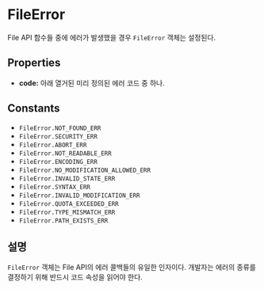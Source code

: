 FileError
========

File API 함수들 중에 에러가 발생했을 경우 `FileError` 객체는 설정된다. 

Properties
----------

- __code:__ 아래 열거된 미리 정의된 에러 코드 중 하나.

Constants
---------

- `FileError.NOT_FOUND_ERR`
- `FileError.SECURITY_ERR`
- `FileError.ABORT_ERR`
- `FileError.NOT_READABLE_ERR`
- `FileError.ENCODING_ERR`
- `FileError.NO_MODIFICATION_ALLOWED_ERR`
- `FileError.INVALID_STATE_ERR`
- `FileError.SYNTAX_ERR`
- `FileError.INVALID_MODIFICATION_ERR`
- `FileError.QUOTA_EXCEEDED_ERR`
- `FileError.TYPE_MISMATCH_ERR`
- `FileError.PATH_EXISTS_ERR`

설명
-----------

`FileError` 객체는 File API의 에러 콜백들의 유일한 인자이다. 개발자는 에러의 종류를 결정하기 위해 반드시 코드 속성을 읽어야 한다.
